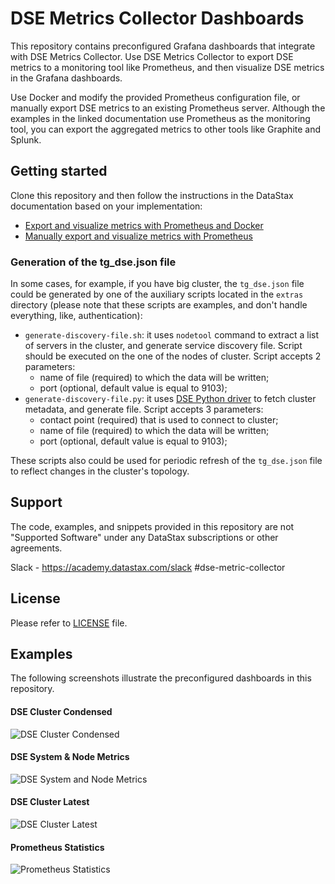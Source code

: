# DSE Metrics Collector Dashboards

This repository contains preconfigured Grafana dashboards that integrate with DSE Metrics Collector. Use DSE Metrics Collector to export DSE metrics to a monitoring tool like Prometheus, and then visualize DSE metrics in the Grafana dashboards.

Use Docker and modify the provided Prometheus configuration file, or manually export DSE metrics to an existing Prometheus server. Although the examples in the linked documentation use Prometheus as the monitoring tool, you can export the aggregated metrics to other tools like Graphite and Splunk.

## Getting started

Clone this repository and then follow the instructions in the DataStax documentation based on your implementation:

* [Export and visualize metrics with Prometheus and Docker](https://docs.datastax.com/en/dse/6.7/dse-dev/datastax_enterprise/tools/metricsCollector/mcExportMetricsDocker.html)
* [Manually export and visualize metrics with Prometheus](https://docs.datastax.com/en/dse/6.7/dse-dev/datastax_enterprise/tools/metricsCollector/mcExportMetricsManually.html)

### Generation of the tg_dse.json file

In some cases, for example, if you have big cluster, the `tg_dse.json` file could be generated by one of the auxiliary scripts located in the `extras` directory (please note that these scripts are examples, and don't handle everything, like, authentication):

* `generate-discovery-file.sh`: it uses `nodetool` command to extract a list of servers in the cluster, and generate service discovery file. Script should be executed on the one of the nodes of cluster. Script accepts 2 parameters: 
  * name of file (required) to which the data will be written;
  * port (optional, default value is equal to 9103);
* `generate-discovery-file.py`: it uses [DSE Python driver](https://docs.datastax.com/en/developer/python-dse-driver/latest/) to fetch cluster metadata, and generate file. Script accepts 3 parameters:
  * contact point (required) that is used to connect to cluster;
  * name of file (required) to which the data will be written;
  * port (optional, default value is equal to 9103);

These scripts also could be used for periodic refresh of the `tg_dse.json` file to reflect changes in the cluster's topology.

## Support

The code, examples, and snippets provided in this repository are not "Supported Software" under any DataStax subscriptions or other agreements.

Slack - https://academy.datastax.com/slack #dse-metric-collector

## License

Please refer to [LICENSE](LICENSE.md) file.

## Examples

The following screenshots illustrate the preconfigured dashboards in this repository.

#### DSE Cluster Condensed
![DSE Cluster Condensed](doc/DSEMetricsCollectorDashboardCondensed.png)

#### DSE System & Node Metrics
![DSE System and Node Metrics](doc/DSEMetricsCollectorDashboardSystems.png)

#### DSE Cluster Latest
![DSE Cluster Latest](doc/DSEMetricsCollectorDashboardLatest.png)

#### Prometheus Statistics
![Prometheus Statistics](doc/DSEMetricsCollectorDashboardPrometheus.png)

